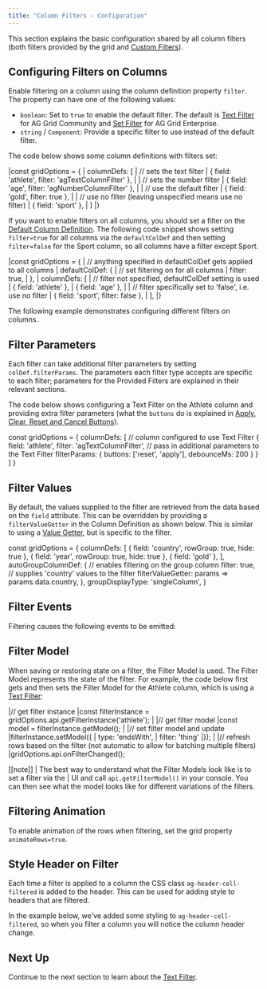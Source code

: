 ```yaml
---
title: "Column Filters - Configuration"
---
```


This section explains the basic configuration shared by all column filters (both filters provided by the grid and [Custom Filters](/component-filter/)).

## Configuring Filters on Columns

Enable filtering on a column using the column definition property `filter`. The property can have one of the following values:

- `boolean`: Set to `true` to enable the default filter. The default is [Text Filter](/filter-text/) for AG Grid Community and [Set Filter](/filter-set/) for AG Grid Enterprise.
- `string` / `Component`: Provide a specific filter to use instead of the default filter.

The code below shows some column definitions with filters set:

<snippet>
|const gridOptions = {
|    columnDefs: [
|        // sets the text filter
|        { field: 'athlete', filter: 'agTextColumnFilter' },
|
|        // sets the number filter
|        { field: 'age', filter: 'agNumberColumnFilter' },
|
|        // use the default filter
|        { field: 'gold', filter: true },
|
|        // use no filter (leaving unspecified means use no filter)
|        { field: 'sport' },
|    ]
|}
</snippet>

If you want to enable filters on all columns, you should set a filter on the [Default Column Definition](/column-definitions/#default-column-definitions). The following code snippet shows setting `filter=true` for all columns via the `defaultColDef` and then setting `filter=false` for the Sport column, so all columns have a filter except Sport.

<snippet spaceBetweenProperties="true">
|const gridOptions = {
|    // anything specified in defaultColDef gets applied to all columns
|    defaultColDef: {
|        // set filtering on for all columns
|        filter: true,
|    },
|    columnDefs: [
|        // filter not specified, defaultColDef setting is used
|        { field: 'athlete' },
|        { field: 'age' },
|
|        // filter specifically set to 'false', i.e. use no filter
|        { field: 'sport', filter: false },
|    ],
|}
</snippet>

The following example demonstrates configuring different filters on columns.

<grid-example title='Configuring Filters on Columns' name='configuring-filters' type='generated' options='{ "exampleHeight": 560 }'></grid-example>

## Filter Parameters

Each filter can take additional filter parameters by setting `colDef.filterParams`. The parameters each filter type accepts are specific to each filter; parameters for the Provided Filters are explained in their relevant sections.

The code below shows configuring a Text Filter on the Athlete column and providing extra filter parameters (what the `buttons` do is explained in [Apply, Clear, Reset and Cancel Buttons](/filter-applying/#apply-clear-reset-and-cancel-buttons)).

<snippet spaceBetweenProperties="true">
const gridOptions = {
    columnDefs: [
        // column configured to use Text Filter
        {
            field: 'athlete',
            filter: 'agTextColumnFilter',
            // pass in additional parameters to the Text Filter
            filterParams: {
                buttons: ['reset', 'apply'],
                debounceMs: 200
            }
        }
    ]
}
</snippet>

## Filter Values

By default, the values supplied to the filter are retrieved from the data based on the `field` attribute. This can be overridden by providing a `filterValueGetter` in the Column Definition as shown below. This is similar to using a [Value Getter](/value-getters), but is specific to the filter.

<api-documentation source='column-properties/properties.json' section='filtering' names='["filterValueGetter"]'></api-documentation>

<snippet>
const gridOptions = {  
    columnDefs: [
        { field: 'country', rowGroup: true, hide: true },
        { field: 'year', rowGroup: true, hide: true },
        { field: 'gold' },
    ], 
    autoGroupColumnDef: { 
        // enables filtering on the group column
        filter: true,
        // supplies 'country' values to the filter 
        filterValueGetter: params => params.data.country,                          
    }, 
    groupDisplayType: 'singleColumn',
}
</snippet>

## Filter Events

Filtering causes the following events to be emitted:

<api-documentation source='grid-events/events.json' section='filter'></api-documentation>

## Filter Model

When saving or restoring state on a filter, the Filter Model is used. The Filter Model represents the state of the filter. For example, the code below first gets and then sets the Filter Model for the Athlete column, which is using a [Text Filter](/filter-text/):

<snippet>
|// get filter instance
|const filterInstance = gridOptions.api.getFilterInstance('athlete');
|
|// get filter model
|const model = filterInstance.getModel();
|
|// set filter model and update
|filterInstance.setModel({
|    type: 'endsWith',
|    filter: 'thing'
|});
|
|// refresh rows based on the filter (not automatic to allow for batching multiple filters)
|gridOptions.api.onFilterChanged();
</snippet>

[[note]]
| The best way to understand what the Filter Models look like is to set a filter via the
| UI and call `api.getFilterModel()` in your console. You can then see what the model looks like for different variations of the filters.

## Filtering Animation

To enable animation of the rows when filtering, set the grid property `animateRows=true`.

## Style Header on Filter

Each time a filter is applied to a column the CSS class `ag-header-cell-filtered` is added to the header. This can be used for adding style to headers that are filtered.

In the example below, we've added some styling to `ag-header-cell-filtered`, so when you filter a column you will notice the column header change.

<grid-example title='Style Header' name='style-header-on-filter' type='generated' options='{ "exampleHeight": 520 }'></grid-example>

## Next Up

Continue to the next section to learn about the [Text Filter](/filter-text/).
